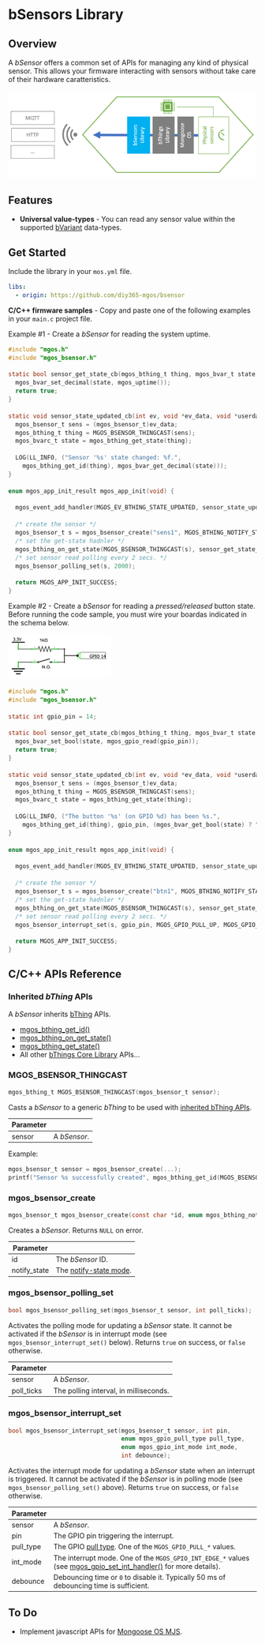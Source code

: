 # bSensors Library
## Overview
A *bSensor* offers a common set of APIs for managing any kind of physical sensor. This allows your firmware interacting with sensors without take care of their hardware caratteristics.

![bSensor blocks diagram](docs/bsensor_blocks_diagram.png)
## Features
- **Universal value-types** - You can read any sensor value within the supported [bVariant](https://github.com/diy365-mgos/bvar) data-types.
<!-- - **GPIO as sensors** - You can easily manage GPIO as sensors. Just include the [bThings GPIO Library](https://github.com/diy365-mgos/bthing-gpio) in your project. -->
## Get Started
Include the library in your `mos.yml` file.
```yaml
libs:
  - origin: https://github.com/diy365-mgos/bsensor
```
**C/C++ firmware samples** - Copy and paste one of the following examples in your `main.c` project file.

Example #1 - Create a *bSensor* for reading the system uptime.
```c
#include "mgos.h"
#include "mgos_bsensor.h"

static bool sensor_get_state_cb(mgos_bthing_t thing, mgos_bvar_t state, void *userdata) {
  mgos_bvar_set_decimal(state, mgos_uptime());
  return true;
}

static void sensor_state_updated_cb(int ev, void *ev_data, void *userdata) {
  mgos_bsensor_t sens = (mgos_bsensor_t)ev_data;
  mgos_bthing_t thing = MGOS_BSENSOR_THINGCAST(sens);
  mgos_bvarc_t state = mgos_bthing_get_state(thing);

  LOG(LL_INFO, ("Sensor '%s' state changed: %f.",
    mgos_bthing_get_id(thing), mgos_bvar_get_decimal(state)));
}

enum mgos_app_init_result mgos_app_init(void) {

  mgos_event_add_handler(MGOS_EV_BTHING_STATE_UPDATED, sensor_state_updated_cb, NULL);

  /* create the sensor */
  mgos_bsensor_t s = mgos_bsensor_create("sens1", MGOS_BTHING_NOTIFY_STATE_ON_CHANGE);
  /* set the get-state hadnler */
  mgos_bthing_on_get_state(MGOS_BSENSOR_THINGCAST(s), sensor_get_state_cb, NULL);
  /* set sensor read polling every 2 secs. */
  mgos_bsensor_polling_set(s, 2000);
  
  return MGOS_APP_INIT_SUCCESS;
}
```
Example #2 - Create a *bSensor* for reading a *pressed/released* button state. Before running the code sample, you must wire your boardas indicated in the schema below. 

![Example #2 schema](docs/example_2_schema.png)
```c
#include "mgos.h"
#include "mgos_bsensor.h"

static int gpio_pin = 14;

static bool sensor_get_state_cb(mgos_bthing_t thing, mgos_bvar_t state, void *userdata) {
  mgos_bvar_set_bool(state, mgos_gpio_read(gpio_pin));
  return true;
}

static void sensor_state_updated_cb(int ev, void *ev_data, void *userdata) {
  mgos_bsensor_t sens = (mgos_bsensor_t)ev_data;
  mgos_bthing_t thing = MGOS_BSENSOR_THINGCAST(sens);
  mgos_bvarc_t state = mgos_bthing_get_state(thing);

  LOG(LL_INFO, ("The button '%s' (on GPIO %d) has been %s.",
    mgos_bthing_get_id(thing), gpio_pin, (mgos_bvar_get_bool(state) ? "RELEASED" : "PUSHED")));
}

enum mgos_app_init_result mgos_app_init(void) {

  mgos_event_add_handler(MGOS_EV_BTHING_STATE_UPDATED, sensor_state_updated_cb, NULL);

  /* create the sensor */
  mgos_bsensor_t s = mgos_bsensor_create("btn1", MGOS_BTHING_NOTIFY_STATE_ON_CHANGE);
  /* set the get-state hadnler */
  mgos_bthing_on_get_state(MGOS_BSENSOR_THINGCAST(s), sensor_get_state_cb, NULL);
  /* set sensor read polling every 2 secs. */
  mgos_bsensor_interrupt_set(s, gpio_pin, MGOS_GPIO_PULL_UP, MGOS_GPIO_INT_EDGE_ANY, 50);
  
  return MGOS_APP_INIT_SUCCESS;
}
```
## C/C++ APIs Reference
### Inherited *bThing* APIs
A *bSensor* inherits [bThing](https://github.com/diy365-mgos/bthing) APIs.
- [mgos_bthing_get_id()](https://github.com/diy365-mgos/bthing#mgos_bthing_get_id)
- [mgos_bthing_on_get_state()](https://github.com/diy365-mgos/bthing#mgos_bthing_on_get_state)
- [mgos_bthing_get_state()](https://github.com/diy365-mgos/bthing#mgos_bthing_get_state)
- All other [bThings Core Library](https://github.com/diy365-mgos/bthing) APIs...
  
### MGOS_BSENSOR_THINGCAST
```c
mgos_bthing_t MGOS_BSENSOR_THINGCAST(mgos_bsensor_t sensor);
```
Casts a *bSensor* to a generic *bThing* to be used with [inherited bThing APIs](#inherited-bthing-apis).

|Parameter||
|--|--|
|sensor|A *bSensor*.|

Example:
```c
mgos_bsensor_t sensor = mgos_bsensor_create(...);
printf("Sensor %s successfully created", mgos_bthing_get_id(MGOS_BSENSOR_THINGCAST(sensor)));
```
### mgos_bsensor_create
```c
mgos_bsensor_t mgos_bsensor_create(const char *id, enum mgos_bthing_notify_state notify_state);
```
Creates a *bSensor*. Returns `NULL` on error.

|Parameter||
|--|--|
|id|The *bSensor* ID.|
|notify_state|The [notify-state mode](https://github.com/diy365-mgos/bthing#enum-mgos_bthing_notify_state).|
### mgos_bsensor_polling_set
```c
bool mgos_bsensor_polling_set(mgos_bsensor_t sensor, int poll_ticks);
```
Activates the polling mode for updating a *bSensor* state. It cannot be activated if the *bSensor* is in interrupt mode (see `mgos_bsensor_interrupt_set()` below). Returns `true` on success, or `false` otherwise.

|Parameter||
|--|--|
|sensor|A *bSensor*.|
|poll_ticks|The polling interval, in milliseconds.|
### mgos_bsensor_interrupt_set
```c
bool mgos_bsensor_interrupt_set(mgos_bsensor_t sensor, int pin,
                                enum mgos_gpio_pull_type pull_type,
                                enum mgos_gpio_int_mode int_mode,
                                int debounce);
```
Activates the interrupt mode for updating a *bSensor* state when an interrupt is triggered. It cannot be activated if the *bSensor* is in polling mode (see `mgos_bsensor_polling_set()` above). Returns `true` on success, or `false` otherwise.

|Parameter||
|--|--|
|sensor|A *bSensor*.|
|pin|The GPIO pin triggering the interrupt.|
|pull_type|The GPIO [pull type](https://mongoose-os.com/docs/mongoose-os/api/core/mgos_gpio.h.md#mgos_gpio_set_pull). One of the `MGOS_GPIO_PULL_*` values.|
|int_mode|The interrupt mode. One of the `MGOS_GPIO_INT_EDGE_*` values (see [mgos_gpio_set_int_handler()](https://mongoose-os.com/docs/mongoose-os/api/core/mgos_gpio.h.md#mgos_gpio_set_int_handler) for more details).|
|debounce|Debouncing time or `0` to disable it. Typically 50 ms of debouncing time is sufficient.|
## To Do
- Implement javascript APIs for [Mongoose OS MJS](https://github.com/mongoose-os-libs/mjs).